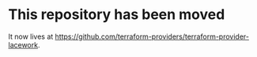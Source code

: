 # This repository has been moved

It now lives at https://github.com/terraform-providers/terraform-provider-lacework.
